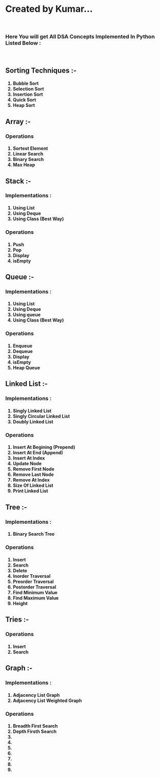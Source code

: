 <b><h1>Created by Kumar...</h1></b>
<br>
<h3>Here You will get All DSA Concepts Implemented In Python Listed Below :</h3>
<br>
<h2><b>Sorting Techniques :- </b></h2>
<h4>
<ol>
<li>Bubble Sort</li>
<li>Selection Sort</li>
<li>Insertion Sort</li>
<li>Quick Sort</li>
<li>Heap Sort</li>
</ol>
</h4>
<h2><b>Array :- </b></h2>
<h3>Operations</h3>
<h4>
<ol>
<li>Sortest Element</li>
<li>Linear Search</li>
<li>Binary Search</li>
<li>Max Heap</li>
</ol>
</h4>
<h2><b>Stack :- </b></h2>
<h3>Implementations : </h3>
<h4>
<ol>
<li>Using List</li>
<li>Using Deque</li>
<li>Using Class (Best Way)</li>
</ol>
</h4>
<h3>Operations</h3>
<h4>
<ol>
<li>Push</li>
<li>Pop</li>
<li>Display</li>
<li>isEmpty</li>
</ol>
</h4>
<h2><b>Queue :- </b></h2>
<h3>Implementations : </h3>
<h4>
<ol>
<li>Using List</li>
<li>Using Deque</li>
<li>Using queue</li>
<li>Using Class (Best Way)</li>
</ol>
</h4>
<h3>Operations</h3>
<h4>
<ol>
<li>Enqueue</li>
<li>Dequeue</li>
<li>Display</li>
<li>isEmpty</li>
<li>Heap Queue</li>
</ol>
</h4>
<h2><b>Linked List :- </b></h2>
<h3>Implementations : </h3>
<h4>
<ol>
<li>Singly Linked List</li>
<li>Singly Circular Linked List</li>
<li>Doubly Linked List</li>
</ol>
</h4>
<h3>Operations</h3>
<h4>
<ol>
<li>Insert At Begining (Prepend)</li>
<li>Insert At End (Append)</li>
<li>Insert At Index</li>
<li>Update Node</li>
<li>Remove First Node</li>
<li>Remove Last Node</li>
<li>Remove At Index</li>
<li>Size Of Linked List</li>
<li>Print Linked List</li>
</ol>
</h4>
<h2><b>Tree :- </b></h2>
<h3>Implementations : </h3>
<h4>
<ol>
<li>Binary Search Tree</li>
</ol>
</h4>
<h3>Operations</h3>
<h4>
<ol>
<li>Insert</li>
<li>Search</li>
<li>Delete</li>
<li>Inorder Traversal</li>
<li>Preorder Traversal</li>
<li>Postorder Traversal</li>
<li>Find Minimum Value</li>
<li>Find Maximum Value</li>
<li>Height</li>
</ol>
</h4>
<h2><b>Tries :- </b></h2>
</h4>
<h3>Operations</h3>
<h4>
<ol>
<li>Insert</li>
<li>Search</li>
</ol>
</h4>
<h2><b>Graph :- </b></h2>
<h3>Implementations : </h3>
<h4>
<ol>
<li>Adjacency List Graph</li>
<li>Adjacency List Weighted Graph</li>
</ol>
</h4>
<h3>Operations</h3>
<h4>
<ol>
<li>Breadth First Search</li>
<li>Depth Firsth Search</li>
<li></li>
<li></li>
<li></li>
<li></li>
<li></li>
<li></li>
<li></li>
</ol>
</h4>